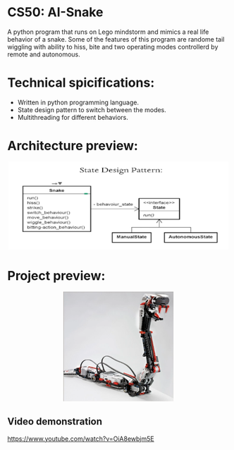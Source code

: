 # CS50: AI-Snake
A python program that runs on Lego mindstorm and mimics a real life behavior of a snake. Some of the features of this program are randome tail wiggling with ability to hiss, bite and two operating modes controllerd by remote and autonomous. 

# Technical spicifications: 
* Written in python programming language.
* State design pattern to switch between the modes.
* Multithreading for different behaviors.

# Architecture preview:
<p align="center">
    <img src="assets/architecture.png" alt="Preview" width="500" height="200" >
</p>

# Project preview: 
<p align="center">
    <img src="assets/snake.png" alt="Preview" width="250" height="250" >
</p>




## Video demonstration
https://www.youtube.com/watch?v=OiA8ewbjm5E